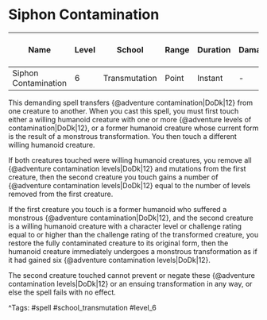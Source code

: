 # Siphon Contamination

| Name | Level | School | Range | Duration | Damage | Save DC & Type |
|------|-------|--------|-------|----------|--------|----------------|
| Siphon Contamination | 6 | Transmutation | Point | Instant | - | - |

This demanding spell transfers {@adventure contamination|DoDk|12} from one creature to another. When you cast this spell, you must first touch either a willing humanoid creature with one or more {@adventure levels of contamination|DoDk|12}, or a former humanoid creature whose current form is the result of a monstrous transformation. You then touch a different willing humanoid creature.

If both creatures touched were willing humanoid creatures, you remove all {@adventure contamination levels|DoDk|12} and mutations from the first creature, then the second creature you touch gains a number of {@adventure contamination levels|DoDk|12} equal to the number of levels removed from the first creature.

If the first creature you touch is a former humanoid who suffered a monstrous {@adventure contamination|DoDk|12}, and the second creature is a willing humanoid creature with a character level or challenge rating equal to or higher than the challenge rating of the transformed creature, you restore the fully contaminated creature to its original form, then the humanoid creature immediately undergoes a monstrous transformation as if it had gained six {@adventure contamination levels|DoDk|12}.

The second creature touched cannot prevent or negate these {@adventure contamination levels|DoDk|12} or an ensuing transformation in any way, or else the spell fails with no effect.

^Tags: #spell #school_transmutation #level_6